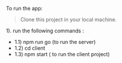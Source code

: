 To run the app:
> Clone this project in your local machine.


1). run the following commands  : 
<br/>
<ul>
   <li>  1.1) npm run go   (to run the server)</li>
  <li>  1.2) cd client </li>
  <li>  1.3) npm start  ( to run the client project)      </li>
</ul>

